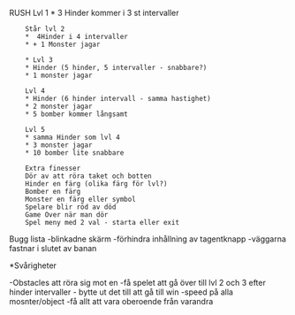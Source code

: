 RUSH
         Lvl 1
        * 3 Hinder kommer i 3 st intervaller

        Står lvl 2
        *  4Hinder i 4 intervaller 
        * + 1 Monster jagar

        * Lvl 3
        * Hinder (5 hinder, 5 intervaller - snabbare?)
        * 1 monster jagar

        Lvl 4
        * Hinder (6 hinder intervall - samma hastighet)
        * 2 monster jagar 
        * 5 bomber kommer långsamt

        Lvl 5
        * samma Hinder som lvl 4
        * 3 monster jagar
        * 10 bomber lite snabbare

        Extra finesser
        Dör av att röra taket och botten
        Hinder en färg (olika färg för lvl?)
        Bomber en färg
        Monster en färg eller symbol
        Spelare blir röd av död
        Game Over när man dör
        Spel meny med 2 val - starta eller exit


Bugg lista
-blinkadne skärm
-förhindra inhållning av tagentknapp
-väggarna fastnar i slutet av banan

*Svårigheter

-Obstacles att röra sig mot en
-få spelet att gå över till lvl 2 och 3 efter hinder 
intervaller - bytte ut det till att gå till win
-speed på alla mosnter/object
-få allt att vara oberoende från varandra 